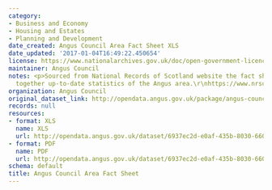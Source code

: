 ```yaml
---
category:
- Business and Economy
- Housing and Estates
- Planning and Development
date_created: Angus Council Area Fact Sheet XLS
date_updated: '2017-01-04T16:49:22.450654'
license: https://www.nationalarchives.gov.uk/doc/open-government-licence/version/3/
maintainer: Angus Council
notes: <p>Sourced from National Records of Scotland website the fact sheet brings
  together up-to-date statistics of the Angus area.\r\nhttps://www.nrscotland.gov.uk/statistics-and-data/statistics/stats-at-a-glance/council-area-profiles\r\n</p>
organization: Angus Council
original_dataset_link: http://opendata.angus.gov.uk/package/angus-council-area-fact-sheet
records: null
resources:
- format: XLS
  name: XLS
  url: http://opendata.angus.gov.uk/dataset/6937ec2d-e0af-435b-8030-66090b0b4033/resource/b94f0cc6-1b9c-4dab-baf4-e6655239ad97/download/angus-council-area-fact-sheet.xls
- format: PDF
  name: PDF
  url: http://opendata.angus.gov.uk/dataset/6937ec2d-e0af-435b-8030-66090b0b4033/resource/90530c83-2efc-400a-a6b1-24039d8a6093/download/angus-council-area-fact-sheet.pdf
schema: default
title: Angus Council Area Fact Sheet
---
```

